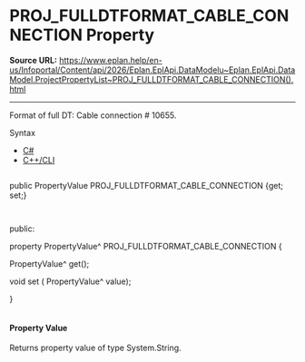 # PROJ_FULLDTFORMAT_CABLE_CONNECTION Property

**Source URL:** https://www.eplan.help/en-us/Infoportal/Content/api/2026/Eplan.EplApi.DataModelu~Eplan.EplApi.DataModel.ProjectPropertyList~PROJ_FULLDTFORMAT_CABLE_CONNECTION().html

---

Format of full DT: Cable connection # 10655.

Syntax

- [C#](#i-syntax-CS)
- [C++/CLI](#i-syntax-CPP2005)

```
```
public PropertyValue PROJ_FULLDTFORMAT_CABLE_CONNECTION {get; set;}
```
```

```
```
public:

property PropertyValue^ PROJ_FULLDTFORMAT_CABLE_CONNECTION {

   PropertyValue^ get();

   void set (    PropertyValue^ value);

}
```
```

#### Property Value

Returns property value of type System.String.
